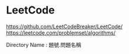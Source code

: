 # LeetCode
https://github.com/LeetCodeBreaker/LeetCode/
https://leetcode.com/problemset/algorithms/

Directory Name : 題號.問題名稱
